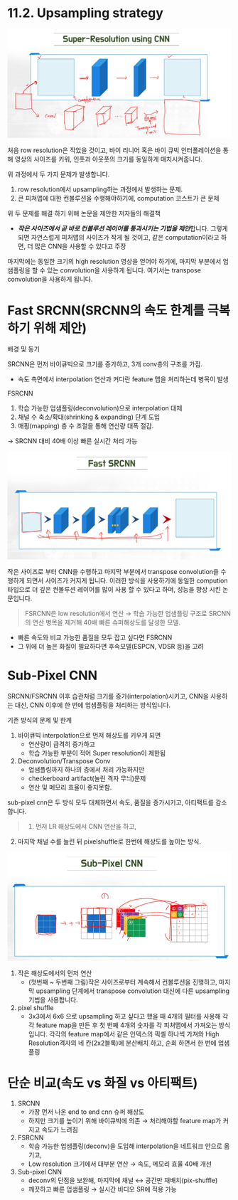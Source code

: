 # 11.2. Upsampling strategy

![image](/assets/의료인공지능/11_2_Upsampling_strategy/image_3.png)

처음 row resolution은 작았을 것이고, 바이 리니어 혹은 바이 큐빅 인터폴레이션을 통해 영상의 사이즈를 키워, 인풋과 아웃풋의 크기를 동일하게 매치시켜줍니다. 

위 과정에서 두 가지 문제가 발생합니다.

1. row resolution에서 upsampling하는 과정에서 발생하는 문제.
2. 큰 피쳐맵에 대한 컨볼루션을 수행해야하기에, computation 코스트가 큰 문제

위 두 문제를 해결 하기 위해 논문을 제안한 저자들의 해결책

- ***작은 사이즈에서 곧 바로 컨볼루션 레이어를 통과시키는 기법을 제안***합니다. 그렇게 되면 자연스럽게 피처맵의 사이즈가 작게 될 것이고, 같은 computation이라고 하면, 더 많은 CNN을 사용할 수 있다고 주장

마지막에는 동일한 크기의 high resolution 영상을 얻어야 하기에, 마지막 부분에서 업샘플링을 할 수 있는 convolution을 사용하게 됩니다. 여기서는 transpose convolution을 사용하게 됩니다.

# Fast SRCNN(SRCNN의 속도 한계를 극복하기 위해 제안)

배경 및 동기

SRCNN은 먼저 바이큐빅으로 크기를 증가하고, 3개 conv층의 구조를 가짐.

- 속도 측면에서 interpolation 연산과 커다란 feature 맵을 처리하는데 병목이 발생

FSRCNN

1. 학습 가능한 업샘플링(deconvolution)으로 interpolation 대체
2. 채널 수 축소/확대(shrinking & expanding) 단계 도입
3. 매핑(mapping) 층 수 조절을 통해 연산량 대폭 절감.

→ SRCNN 대비 40배 이상 빠른 실시간 처리 가능

![스크린샷 2025-06-19 18.34.59.png](/assets/의료인공지능/11_2_Upsampling_strategy/image_1.png)

작은 사이즈로 부터 CNN을 수행하고 마지막 부분에서 transpose convolution을 수행하게 되면서 사이즈가 커지게 됩니다. 이러한 방식을 사용하기에 동일한 compution 타입으로 더 깊은 컨볼루션 레이어를 많이 사용 할 수 있다고 하며, 성능을 향상 시킨 논문입니다.

> FSRCNN은 low resolution에서 연산 → 학습 가능한 업샘플링 구조로 SRCNN의 연산 병목을 제거해 40배 빠른 슈퍼해상도를 달성한 모델.
* 빠른 속도와 비교 가능한 품질을 모두 잡고 싶다면 FSRCNN
* 그 위에 더 높은 화질이 필요하다면 후속모델(ESPCN, VDSR 등)을 고려
> 

# Sub-Pixel CNN

SRCNN/FSRCNN 이후 습관처럼 크기를 증가(interpolation)시키고, CNN을 사용하는 대신, CNN 이후에 한 번에 업샘플링을 처리하는 방식입니다.

기존 방식의 문제 및 한계

1. 바이큐빅 interpolation으로 먼저 해상도를 키우게 되면
    - 연산량이 급격히 증가하고
    - 학습 가능한 부분이 적어 Super resolution이 제한됨
2. Deconvolution/Transpose Conv
    - 업샘플링까지 하나의 층에서 처리 가능하지만
    - checkerboard artifact(눌린 격자 무늬)문제
    - 연산 및 메모리 효율이 좋지못함.

sub-pixel cnn은 두 방식 모두 대체하면서 속도, 품질을 증가시키고, 아티팩트를 감소합니다.

> 1. 먼저 LR 해상도에서 CNN 연산을 하고,
2. 마지막 채널 수를 늘린 뒤 pixelshuffle로 한번에 해상도를 높이는 방식.
> 

![스크린샷 2025-06-19 19.57.10.png](/assets/의료인공지능/11_2_Upsampling_strategy/image_2.png)

1. 작은 해상도에서의 먼저 연산
    - (첫번째 ~ 두번째 그림)작은 사이즈로부터 계속해서 컨볼루션을 진행하고, 마지막 upsampling 단계에서 transpose convolution 대신에 다른 upsampling 기법을 사용합니다.
2. pixel shuffle
    - 3x3에서 6x6 으로 upsampling 하고 싶다고 했을 때 4개의 필터를 사용해 각각 feature map을 만든 후 첫 번째 4개의 숫자를 각 피처맵에서 가져오는 방식입니다. 각각의 feature map에서 같은 인덱스의 픽셀 하나씩 가져와 High Resolution격자의 네 칸(2x2블록)에 분산배치 하고, 순회 하면서 한 번에 업샘플링

# 단순 비교(속도 vs 화질 vs 아티팩트)

1. SRCNN
    - 가장 먼저 나온 end to end cnn 슈퍼 해상도
    - 하지만 크기를 높이기 위해 바이큐빅에 의존 → 처리해야할 feature map가 커지고 속도가 느려짐
2. FSRCNN
    - 학습 가능한 업샘플링(deconv)을 도입해 interpolation을 네트워크 안으로 옮기고,
    - Low resolution 크기에서 대부분 연산 → 속도, 메모리 효율 40배 개선
3. Sub-pixel CNN
    - deconv의 단점을 보완해, 마지막에 채널 ↔ 공간만 재배치(pix-shuffle)
    - 깨끗하고 빠른 업샘플링 → 실시간 비디오 SR에 적용 가능